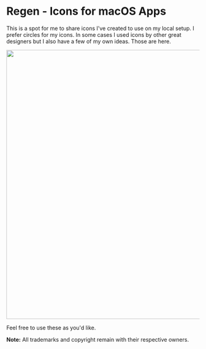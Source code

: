 # Regen - Icons for macOS Apps

This is a spot for me to share icons I've created to use on my local setup. I prefer circles for my icons. In some cases I used icons by other great designers but I also have a few of my own ideas. Those are here.

<img src="http://r3v.in/4sjQw/Regen-Screenshot-2x.jpg" width="706" height="702">

Feel free to use these as you'd like.

**Note:** All trademarks and copyright remain with their respective owners.